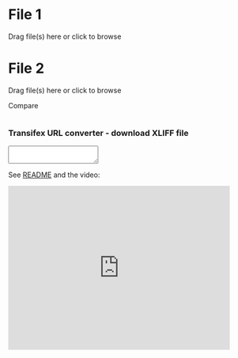 <!-- Last updated on Apr 5, 2020 -->
<div class="content">

  <div class="file file1">
    <h1>File 1</h1>
    <div class="drag" id="drag1" title="Supported files:&#13;&#10;- .xlf&#13;&#10;- .mqxliff&#13;&#10;- .mxliff">
      <p class="center top40" id="filename1">Drag file(s) here or click to browse</p>
      <input id="fileinput1" name="fileinput1" style="display: none;" type="file" multiple>
    </div>
  </div>

  <div class="file file2">
    <h1>File 2</h1>
    <div class="drag" id="drag2" title="Supported files:&#13;&#10;- .xlf&#13;&#10;- .mqxliff&#13;&#10;- .mxliff">
      <p class="center top40" id="filename2">Drag file(s) here or click to browse</p>
      <input id="fileinput2" name="fileinput2" style="display: none;" type="file" multiple>
    </div>
  </div>

  <div class="button" id="compare">
    <p class="center top25">Compare</p>
  </div>
  <div class="message" id="message"></div>

  <div class="converter subsection">
    <h3 style="float: left;">Transifex URL converter - download XLIFF file</h3>
    <textarea class="terminal" id="terminal" spellcheck="false"></textarea>
  </div>

</div>

<div class="subsection">
  <p>See <a href="https://github.com/ShunSakurai/trans-diff#how-to-use" rel="noopener oreferrer" tabindex="-1" target="blank_">README</a> and the video:</p>
  <iframe width="448" height="332" src="https://www.youtube.com/embed/-zuSH3Bl_x0" frameborder="0" allow="accelerometer; autoplay; encrypted-media; gyroscope; picture-in-picture" allowfullscreen></iframe>
</div>

<script src="script.js" type="text/javascript" charset="utf-8" async defer></script>
<script src="converter.js" type="text/javascript" charset="utf-8" async defer></script>